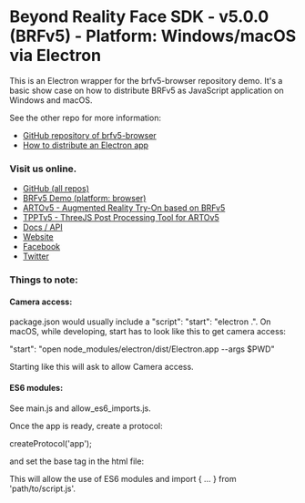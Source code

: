 # Beyond Reality Face SDK - v5.0.0 (BRFv5) - Platform: Windows/macOS via Electron

This is an Electron wrapper for the brfv5-browser repository demo. 
It's a basic show case on how to distribute BRFv5 as JavaScript application on Windows and macOS.

See the other repo for more information:
+ [GitHub repository of brfv5-browser](https://github.com/tastenkunst/brfv5-browser)
+ [How to distribute an Electron app](https://electronjs.org/docs/tutorial/application-distribution)

### Visit us online.

+ [GitHub (all repos)](https://github.com/Tastenkunst)
+ [BRFv5 Demo (platform: browser)](https://tastenkunst.github.io/brfv5-browser/)
+ [ARTOv5 - Augmented Reality Try-On based on BRFv5](https://artov5.com/)
+ [TPPTv5 - ThreeJS Post Processing Tool for ARTOv5](https://artov5.com/tpptv5/)
+ [Docs / API](https://tastenkunst.github.io/brfv5-docs/)
+ [Website](https://www.beyond-reality-face.com)
+ [Facebook](https://www.facebook.com/BeyondRealityFace)
+ [Twitter](https://twitter.com/tastenkunst)

### Things to note:

#### Camera access:
package.json would usually include a "script": "start": "electron .".
On macOS, while developing, start has to look like this to get camera access: 

"start": "open node_modules/electron/dist/Electron.app --args $PWD"

Starting like this will ask to allow Camera access.

#### ES6 modules:

See main.js and allow_es6_imports.js.

Once the app is ready, create a protocol:

createProtocol('app');

and set the base tag in the html file:

<base href="app://./brfv5/" />

This will allow the use of ES6 modules and import { ... } from 'path/to/script.js'.
